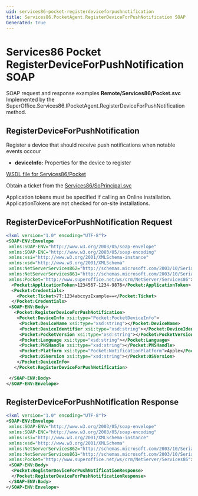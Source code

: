 ```yaml
---
uid: services86-pocket-registerdeviceforpushnotification
title: Services86.PocketAgent.RegisterDeviceForPushNotification SOAP
Generated: true
---
```


# Services86 Pocket RegisterDeviceForPushNotification SOAP

SOAP request and response examples **Remote/Services86/Pocket.svc**
Implemented by the <see cref="M:SuperOffice.Services86.IPocketAgent.RegisterDeviceForPushNotification">SuperOffice.Services86.IPocketAgent.RegisterDeviceForPushNotification</see> method.

## RegisterDeviceForPushNotification

Register a device that should receive push notifications when notable events occour

* **deviceInfo:** Properties for the device to register



[WSDL file for Services86/Pocket](../Services86-Pocket.md)

Obtain a ticket from the [Services86/SoPrincipal.svc](../SoPrincipal/SoPrincipal.md)

Application tokens must be specified if calling an Online installation. ApplicationTokens are not checked for on-site installations.

## RegisterDeviceForPushNotification Request

```xml
<?xml version="1.0" encoding="UTF-8"?>
<SOAP-ENV:Envelope
 xmlns:SOAP-ENV="http://www.w3.org/2003/05/soap-envelope"
 xmlns:SOAP-ENC="http://www.w3.org/2003/05/soap-encoding"
 xmlns:xsi="http://www.w3.org/2001/XMLSchema-instance"
 xmlns:xsd="http://www.w3.org/2001/XMLSchema"
 xmlns:NetServerServices862="http://schemas.microsoft.com/2003/10/Serialization/Arrays"
 xmlns:NetServerServices861="http://schemas.microsoft.com/2003/10/Serialization/"
 xmlns:Pocket="http://www.superoffice.net/ws/crm/NetServer/Services86">
  <Pocket:ApplicationToken>1234567-1234-9876</Pocket:ApplicationToken>
  <Pocket:Credentials>
    <Pocket:Ticket>7T:1234abcxyzExample==</Pocket:Ticket>
  </Pocket:Credentials>
 <SOAP-ENV:Body>
   <Pocket:RegisterDeviceForPushNotification>
    <Pocket:DeviceInfo xsi:type="Pocket:PocketDeviceInfo">
     <Pocket:DeviceName xsi:type="xsd:string"></Pocket:DeviceName>
     <Pocket:DeviceIdentifier xsi:type="xsd:string"></Pocket:DeviceIdentifier>
     <Pocket:PocketVersion xsi:type="xsd:string"></Pocket:PocketVersion>
     <Pocket:Language xsi:type="xsd:string"></Pocket:Language>
     <Pocket:PNSHandle xsi:type="xsd:string"></Pocket:PNSHandle>
     <Pocket:Platform xsi:type="Pocket:NotificationPlatform">Apple</Pocket:Platform>
     <Pocket:OSVersion xsi:type="xsd:string"></Pocket:OSVersion>
    </Pocket:DeviceInfo>
   </Pocket:RegisterDeviceForPushNotification>

 </SOAP-ENV:Body>
</SOAP-ENV:Envelope>

```


## RegisterDeviceForPushNotification Response

```xml
<?xml version="1.0" encoding="UTF-8"?>
<SOAP-ENV:Envelope
 xmlns:SOAP-ENV="http://www.w3.org/2003/05/soap-envelope"
 xmlns:SOAP-ENC="http://www.w3.org/2003/05/soap-encoding"
 xmlns:xsi="http://www.w3.org/2001/XMLSchema-instance"
 xmlns:xsd="http://www.w3.org/2001/XMLSchema"
 xmlns:NetServerServices862="http://schemas.microsoft.com/2003/10/Serialization/Arrays"
 xmlns:NetServerServices861="http://schemas.microsoft.com/2003/10/Serialization/"
 xmlns:Pocket="http://www.superoffice.net/ws/crm/NetServer/Services86">
 <SOAP-ENV:Body>
  <Pocket:RegisterDeviceForPushNotificationResponse>
  </Pocket:RegisterDeviceForPushNotificationResponse>
 </SOAP-ENV:Body>
</SOAP-ENV:Envelope>

```

